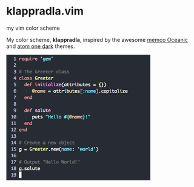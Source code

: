 # klappradla.vim
my vim color scheme

My color scheme, **klappradla**, inspired by the awesome [memco Oceanic](https://github.com/memco/Oceanic-tmTheme) and [atom one dark](https://github.com/atom/one-dark-syntax) themes.

![Alt text](img/ruby.png?raw=true)